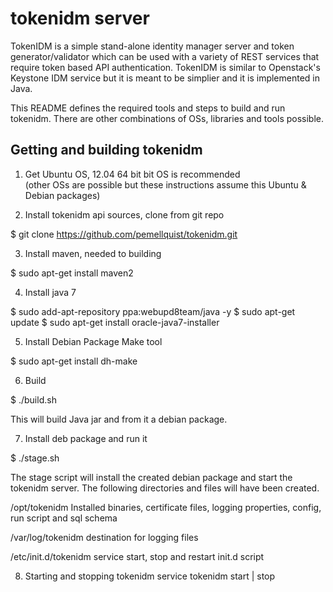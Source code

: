 tokenidm server 
===============
TokenIDM is a simple stand-alone identity manager server and token generator/validator which can be used with a variety of REST services that require token based API authentication. TokenIDM is similar to Openstack's Keystone IDM service but it is meant to be simplier and it is implemented in Java. 

This README defines the required tools and steps to build and run tokenidm. There are other combinations of OSs, libraries and tools possible.

Getting and building tokenidm
------------------
1) Get Ubuntu OS, 12.04 64 bit bit OS is recommended<br/>
(other OSs are possible but these instructions assume this Ubuntu & Debian packages) 

2) Install tokenidm api sources, clone from git repo

$ git clone https://github.com/pemellquist/tokenidm.git <your local tokenidm location> 

3) Install maven, needed to building

$ sudo apt-get install maven2 

4) Install java 7

$ sudo add-apt-repository ppa:webupd8team/java -y
$ sudo apt-get update
$ sudo apt-get install oracle-java7-installer

5) Install Debian Package Make tool 

$ sudo apt-get install dh-make

6) Build  

$ ./build.sh

This will build Java jar and from it a debian package. 

7) Install deb package and run it

$ ./stage.sh

The stage script will install the created debian package and start the tokenidm server.
The following directories and files will have been created.

/opt/tokenidm Installed binaries, certificate files, logging properties, config, run script and sql schema

/var/log/tokenidm destination for logging files

/etc/init.d/tokenidm service start, stop and restart init.d script

8) Starting and stopping tokenidm
service tokenidm start | stop

